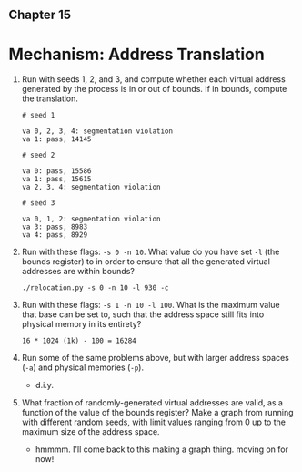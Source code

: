 ## Chapter 15
# Mechanism: Address Translation

1. Run with seeds 1, 2, and 3, and compute whether each virtual address generated by the process is in or out of bounds. If in bounds, compute the translation.

    ```
    # seed 1
    
    va 0, 2, 3, 4: segmentation violation
    va 1: pass, 14145
    ```

    
    ```
    # seed 2

    va 0: pass, 15586  
    va 1: pass, 15615  
    va 2, 3, 4: segmentation violation
    ```

    ```
    # seed 3

    va 0, 1, 2: segmentation violation
    va 3: pass, 8983
    va 4: pass, 8929
    ```

2. Run with these flags: `-s 0 -n 10`. What value do you have set `-l` (the bounds register) to in order to ensure that all the generated virtual addresses are within bounds?


    `./relocation.py -s 0 -n 10 -l 930 -c`

3. Run with these flags: `-s 1 -n 10 -l 100`. What is the maximum value that base can be set to, such that the address space still fits into physical memory in its entirety?

    `16 * 1024 (1k) - 100 = 16284` 
    
4. Run some of the same problems above, but with larger address spaces (`-a`) and physical memories (`-p`).  
    - d.i.y.

5. What fraction of randomly-generated virtual addresses are valid, as a function of the value of the bounds register? Make a graph from running with different random seeds, with limit values ranging from 0 up to the maximum size of the address space.

    - hmmmm. I'll come back to this making a graph thing. moving on for now!

